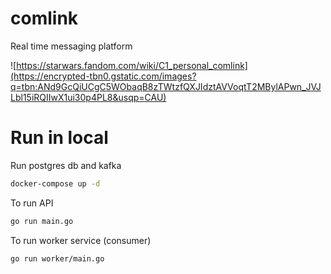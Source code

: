 # comlink

Real time messaging platform

![https://starwars.fandom.com/wiki/C1_personal_comlink](https://encrypted-tbn0.gstatic.com/images?q=tbn:ANd9GcQiUCgC5WObaqB8zTWtzfQXJIdztAVVoqtT2MBylAPwn_JVJLbl15iRQIIwX1ui30p4PL8&usqp=CAU)


# Run in local

Run postgres db and kafka
```bash
docker-compose up -d
```

To run API
```bash
go run main.go
```

To run worker service (consumer)

```bash
go run worker/main.go
```
